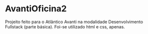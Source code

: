 # AvantiOficina2

Projeito feito para o Atlântico Avanti na modalidade Desenvolvimento Fullstack (parte básica). Foi-se utilizado html e css, apenas.
